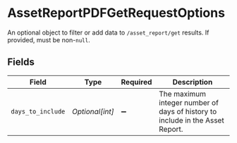 # AssetReportPDFGetRequestOptions

An optional object to filter or add data to `/asset_report/get` results. If provided, must be non-`null`.


## Fields

| Field                                                                         | Type                                                                          | Required                                                                      | Description                                                                   |
| ----------------------------------------------------------------------------- | ----------------------------------------------------------------------------- | ----------------------------------------------------------------------------- | ----------------------------------------------------------------------------- |
| `days_to_include`                                                             | *Optional[int]*                                                               | :heavy_minus_sign:                                                            | The maximum integer number of days of history to include in the Asset Report. |